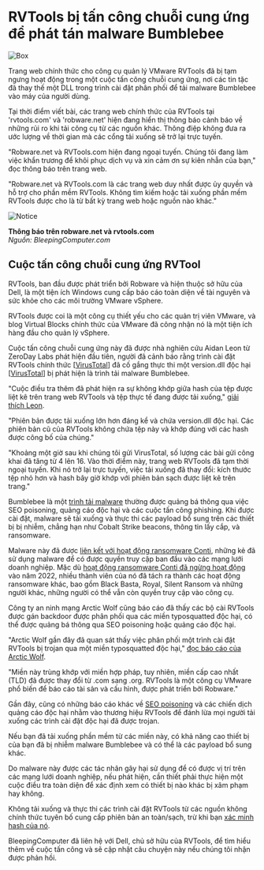 # RVTools bị tấn công chuỗi cung ứng để phát tán malware Bumblebee

![Box](https://www.bleepstatic.com/content/hl-images/2024/05/07/hacker-box.jpg)

Trang web chính thức cho công cụ quản lý VMware RVTools đã bị tạm ngưng hoạt động trong một cuộc tấn công chuỗi cung ứng, nơi các tin tặc đã thay thế một DLL trong trình cài đặt phân phối để tải malware Bumblebee vào máy của người dùng.

Tại thời điểm viết bài, các trang web chính thức của RVTools tại 'rvtools.com' và 'robware.net' hiện đang hiển thị thông báo cảnh báo về những rủi ro khi tải công cụ từ các nguồn khác. Thông điệp không đưa ra ước lượng về thời gian mà các cổng tải xuống sẽ trở lại trực tuyến.

"Robware.net và RVTools.com hiện đang ngoại tuyến. Chúng tôi đang làm việc khẩn trương để khôi phục dịch vụ và xin cảm ơn sự kiên nhẫn của bạn," đọc thông báo trên trang web.

"Robware.net và RVTools.com là các trang web duy nhất được ủy quyền và hỗ trợ cho phần mềm RVTools. Không tìm kiếm hoặc tải xuống phần mềm RVTools được cho là từ bất kỳ trang web hoặc nguồn nào khác."

![Notice](https://www.bleepstatic.com/images/news/u/1220909/2025/May/notice.png)

**Thông báo trên robware.net và rvtools.com**  
_Nguồn: BleepingComputer.com_

## Cuộc tấn công chuỗi cung ứng RVTool 

RVTools, ban đầu được phát triển bởi Robware và hiện thuộc sở hữu của Dell, là một tiện ích Windows cung cấp báo cáo toàn diện về tài nguyên và sức khỏe cho các môi trường VMware vSphere.

RVTools được coi là một công cụ thiết yếu cho các quản trị viên VMware, và blog Virtual Blocks chính thức của VMware đã công nhận nó là một tiện ích hàng đầu cho quản lý vSphere.

Cuộc tấn công chuỗi cung ứng này đã được nhà nghiên cứu Aidan Leon từ ZeroDay Labs phát hiện đầu tiên, người đã cảnh báo rằng trình cài đặt RVTools chính thức \[[VirusTotal](https://www.virustotal.com/gui/file/a67bae3dd73789e892b5114a157d992424d367aae11c5fbaa80be639d6dec798)\] đã cố gắng thực thi một version.dll độc hại \[[VirusTotal](https://www.virustotal.com/gui/file/a09923899b318848d44dc706ccc1d3489a383b9af0921351134d14a152a7925b/telemetry)\] bị phát hiện là trình tải malware Bumblebee.

"Cuộc điều tra thêm đã phát hiện ra sự không khớp giữa hash của tệp được liệt kê trên trang web RVTools và tệp thực tế đang được tải xuống," [giải thích Leon](http://zerodaylabs.net/rvtools-bumblebee-malware/).

"Phiên bản được tải xuống lớn hơn đáng kể và chứa version.dll độc hại. Các phiên bản cũ của RVTools không chứa tệp này và khớp đúng với các hash được công bố của chúng."

"Khoảng một giờ sau khi chúng tôi gửi VirusTotal, số lượng các bài gửi công khai đã tăng từ 4 lên 16\. Vào thời điểm này, trang web RVTools đã tạm thời ngoại tuyến. Khi nó trở lại trực tuyến, việc tải xuống đã thay đổi: kích thước tệp nhỏ hơn và hash bây giờ khớp với phiên bản sạch được liệt kê trên trang."

Bumblebee là một [trình tải malware](https://www.bleepingcomputer.com/news/security/bumblebee-malware-returns-after-recent-law-enforcement-disruption/) thường được quảng bá thông qua việc SEO poisoning, quảng cáo độc hại và các cuộc tấn công phishing. Khi được cài đặt, malware sẽ tải xuống và thực thi các payload bổ sung trên các thiết bị bị nhiễm, chẳng hạn như Cobalt Strike beacons, thông tin lấy cắp, và ransomware.

Malware này đã được [liên kết với hoạt động ransomware Conti](https://www.bleepingcomputer.com/news/security/new-bumblebee-malware-replaces-contis-bazarloader-in-cyberattacks/), những kẻ đã sử dụng malware để có được quyền truy cập ban đầu vào các mạng lưới doanh nghiệp. Mặc dù [hoạt động ransomware Conti đã ngừng hoạt động](https://www.bleepingcomputer.com/news/security/conti-ransomware-shuts-down-operation-rebrands-into-smaller-units/) vào năm 2022, nhiều thành viên của nó đã tách ra thành các hoạt động ransomware khác, bao gồm Black Basta, Royal, Silent Ransom và những người khác, những người có thể vẫn còn quyền truy cập vào công cụ.

Công ty an ninh mạng Arctic Wolf cũng báo cáo đã thấy các bộ cài RVTools được gán backdoor được phân phối qua các miền typosquatted độc hại, có thể được quảng bá thông qua SEO poisoning hoặc quảng cáo độc hại.

"Arctic Wolf gần đây đã quan sát thấy việc phân phối một trình cài đặt RVTools bị trojan qua một miền typosquatted độc hại," [đọc báo cáo của Arctic Wolf](https://arcticwolf.com/resources/blog/rvtools-supply-chain-attack-delivers-bumblebee-malware/).

"Miền này trùng khớp với miền hợp pháp, tuy nhiên, miền cấp cao nhất (TLD) đã được thay đổi từ .com sang .org. RVTools là một công cụ VMware phổ biến để báo cáo tài sản và cấu hình, được phát triển bởi Robware."

Gần đây, cũng có những báo cáo khác về [SEO poisoning](https://www.bleepingcomputer.com/news/security/kickidler-employee-monitoring-software-abused-in-ransomware-attacks/) và các chiến dịch quảng cáo độc hại nhằm vào thương hiệu RVTools để đánh lừa mọi người tải xuống các trình cài đặt độc hại đã được trojan.

Nếu bạn đã tải xuống phần mềm từ các miền này, có khả năng cao thiết bị của bạn đã bị nhiễm malware Bumblebee và có thể là các payload bổ sung khác.

Do malware này được các tác nhân gây hại sử dụng để có được vị trí trên các mạng lưới doanh nghiệp, nếu phát hiện, cần thiết phải thực hiện một cuộc điều tra toàn diện để xác định xem có thiết bị nào khác bị xâm phạm hay không.

Không tải xuống và thực thi các trình cài đặt RVTools từ các nguồn không chính thức tuyên bố cung cấp phiên bản an toàn/sạch, trừ khi bạn [xác minh hash của nó](https://www.virustotal.com/gui/file/0506126bcbc4641d41c138e88d9ea9f10fb65f1eeab3bff90ad25330108b324c).

BleepingComputer đã liên hệ với Dell, chủ sở hữu của RVTools, để tìm hiểu thêm về cuộc tấn công và sẽ cập nhật câu chuyện này nếu chúng tôi nhận được phản hồi.